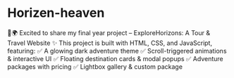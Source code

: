 # Horizen-heaven
🚀🌍 Excited to share my final year project – ExploreHorizons: A Tour &amp; Travel Website ✨  This project is built with HTML, CSS, and JavaScript, featuring: ✅ A glowing dark adventure theme ✅ Scroll-triggered animations &amp; interactive UI ✅ Floating destination cards &amp; modal popups ✅ Adventure packages with pricing ✅ Lightbox gallery &amp; custom package 
